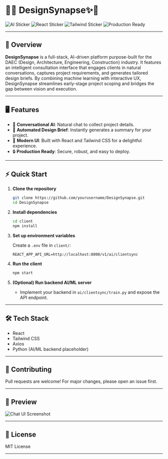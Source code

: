 # 🎨✨ DesignSynapse✨🤖

![AI Sticker](https://img.shields.io/badge/AI-Powered-blueviolet?style=for-the-badge&logo=OpenAI)
![React Sticker](https://img.shields.io/badge/React-UI-blue?style=for-the-badge&logo=react)
![Tailwind Sticker](https://img.shields.io/badge/TailwindCSS-Styled-38bdf8?style=for-the-badge&logo=tailwindcss)
![Production Ready](https://img.shields.io/badge/Production-Ready-brightgreen?style=for-the-badge&logo=rocket)

---

## 🚀 Overview

**DesignSynapse** is a full-stack, AI-driven platform purpose-built for the DAEC (Design, Architecture, Engineering, Construction) industry. It features an intelligent consultation interface that engages clients in natural conversations, captures project requirements, and generates tailored design briefs. By combining machine learning with interactive UX, DesignSynapse streamlines early-stage project scoping and bridges the gap between vision and execution.

---

## 🖥️ Features

- 🤖 **Conversational AI**: Natural chat to collect project details.
- 📝 **Automated Design Brief**: Instantly generates a summary for your project.
- 🎨 **Modern UI**: Built with React and Tailwind CSS for a delightful experience.
- 🔒 **Production Ready**: Secure, robust, and easy to deploy.

---

## ⚡ Quick Start

1. **Clone the repository**
   ```bash
   git clone https://github.com/yourusername/DesignSynapse.git
   cd DesignSynapse
   ```

2. **Install dependencies**
   ```bash
   cd client
   npm install
   ```

3. **Set up environment variables**

   Create a `.env` file in `client/`:
   ```
   REACT_APP_API_URL=http://localhost:8000/v1/ai/clientsync
   ```

4. **Run the client**
   ```bash
   npm start
   ```

5. **(Optional) Run backend AI/ML server**
   - Implement your backend in `ai/clientsync/train.py` and expose the API endpoint.

---

## 🛠️ Tech Stack

- React
- Tailwind CSS
- Axios
- Python (AI/ML backend placeholder)

---

## 🤝 Contributing

Pull requests are welcome! For major changes, please open an issue first.

---

## 📸 Preview

![Chat UI Screenshot](https://placehold.co/800x400?text=DesignSynapse+Chat+UI)

---

## 🧠 License

MIT License

---

